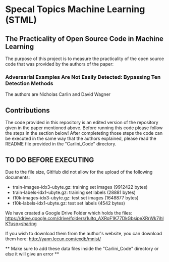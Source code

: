 # Specal Topics Machine Learning (STML)

## The Practicality of Open Source Code in Machine Learning

The purpose of this project is to measure the practicality of the open source code that was provided by the authors of the paper: 
### Adversarial Examples Are Not Easily Detected: Bypassing Ten Detection Methods
The authors are Nicholas Carlin and David Wagner

## Contributions

The code provided in this repository is an edited version of the repository given in the paper mentioned above. 
Before running this code please follow the steps in the section below! After completeting those steps the code
can be executed in the same way that the authors explained, please read the README file provided in the 
"Carlini_Code" directory.

## TO DO BEFORE EXECUTING

Due to the file size, GitHub did not allow for the upload of the following documents:

* train-images-idx3-ubyte.gz:  training set images (9912422 bytes)
* train-labels-idx1-ubyte.gz:  training set labels (28881 bytes)
* t10k-images-idx3-ubyte.gz:   test set images (1648877 bytes)
* t10k-labels-idx1-ubyte.gz:   test set labels (4542 bytes) 

We have created a Google Drive Folder which holds the files:
https://drive.google.com/drive/folders/1ultq_AXRoF1K77DkGbsipeXRrWk7ihlK?usp=sharing

If you wish to download them from the author's website, you can download them here:
http://yann.lecun.com/exdb/mnist/

** Make sure to add these data files inside the "Carlini_Code" directory or else it will give an error **
